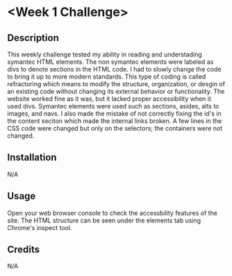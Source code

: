 # <Week 1 Challenge>

## Description

This weekly challenge tested my ability in reading and understading symantec HTML elements. The non symantec elements were labeled as divs to denote sections in the HTML code. I had to slowly change the code to bring it up to more modern standards. This type of coding is called refractoring which means to modify the structure, organization, or desgin of an existing code without changing its external behavior or functionality. The website worked fine as it was, but it lacked proper accessibility when it used divs. Symantec elements were used such as sections, asides, alts to images, and navs. I also made the mistake of not correctly fixing the id's in the content seciton which made the internal links broken. A few lines in the CSS code were changed but only on the selectors; the containers were not changed.
## Installation

N/A

## Usage

Open your web browser console to check the accessbility features of the site. The HTML structure can be seen under the elements tab using Chrome's inspect tool.

## Credits

N/A
